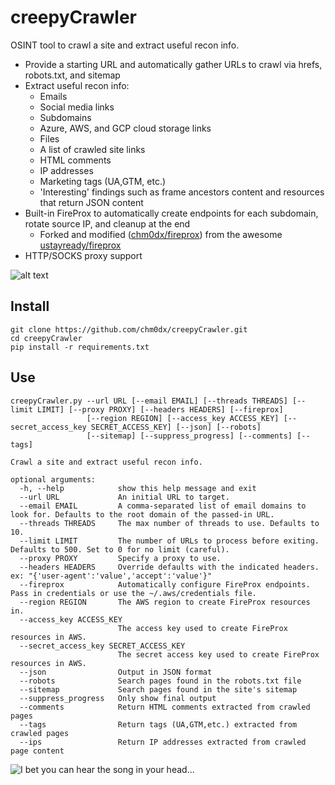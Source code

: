 # creepyCrawler

OSINT tool to crawl a site and extract useful recon info.

 * Provide a starting URL and automatically gather URLs to crawl via hrefs, robots.txt, and sitemap 
 * Extract useful recon info:
    * Emails
    * Social media links
    * Subdomains
    * Azure, AWS, and GCP cloud storage links
    * Files
    * A list of crawled site links
    * HTML comments
    * IP addresses
    * Marketing tags (UA,GTM, etc.)
    * 'Interesting' findings such as frame ancestors content and resources that return JSON content
 * Built-in FireProx to automatically create endpoints for each subdomain, rotate source IP, and cleanup at the end
    * Forked and modified ([chm0dx/fireprox](https://github.com/chm0dx/fireprox)) from the awesome [ustayready/fireprox](https://github.com/ustayready/fireprox)
 * HTTP/SOCKS proxy support
 
 ![alt text](./creepyCrawler_demo.gif "Quick Demo")

## Install

    git clone https://github.com/chm0dx/creepyCrawler.git
    cd creepyCrawler
    pip install -r requirements.txt

## Use

    creepyCrawler.py --url URL [--email EMAIL] [--threads THREADS] [--limit LIMIT] [--proxy PROXY] [--headers HEADERS] [--fireprox]
                     [--region REGION] [--access_key ACCESS_KEY] [--secret_access_key SECRET_ACCESS_KEY] [--json] [--robots]
                     [--sitemap] [--suppress_progress] [--comments] [--tags]

    Crawl a site and extract useful recon info.

    optional arguments:
      -h, --help            show this help message and exit
      --url URL             An initial URL to target.
      --email EMAIL         A comma-separated list of email domains to look for. Defaults to the root domain of the passed-in URL.
      --threads THREADS     The max number of threads to use. Defaults to 10.
      --limit LIMIT         The number of URLs to process before exiting. Defaults to 500. Set to 0 for no limit (careful).
      --proxy PROXY         Specify a proxy to use.
      --headers HEADERS     Override defaults with the indicated headers. ex: "{'user-agent':'value','accept':'value'}"
      --fireprox            Automatically configure FireProx endpoints. Pass in credentials or use the ~/.aws/credentials file.
      --region REGION       The AWS region to create FireProx resources in.
      --access_key ACCESS_KEY
                            The access key used to create FireProx resources in AWS.
      --secret_access_key SECRET_ACCESS_KEY
                            The secret access key used to create FireProx resources in AWS.
      --json                Output in JSON format
      --robots              Search pages found in the robots.txt file
      --sitemap             Search pages found in the site's sitemap
      --suppress_progress   Only show final output
      --comments            Return HTML comments extracted from crawled pages
      --tags                Return tags (UA,GTM,etc.) extracted from crawled pages
      --ips                 Return IP addresses extracted from crawled page content


![I bet you can hear the song in your head...](https://media.giphy.com/media/Lz1LMB0rTWhNIKZdmD/giphy.gif)
